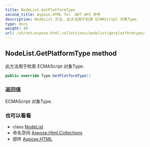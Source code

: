 ```yaml
---
title: NodeList.GetPlatformType
second_title: Aspose.HTML for .NET API 参考
description: NodeList 方法. 此方法用于检索 ECMAScript 对象Type.
type: docs
weight: 40
url: /zh/net/aspose.html.collections/nodelist/getplatformtype/
---
```

## NodeList.GetPlatformType method

此方法用于检索 ECMAScript 对象Type.

```csharp
public override Type GetPlatformType()
```

### 返回值

ECMAScript 对象Type.

### 也可以看看

* class [NodeList](../)
* 命名空间 [Aspose.Html.Collections](../../nodelist/)
* 部件 [Aspose.HTML](../../../)


